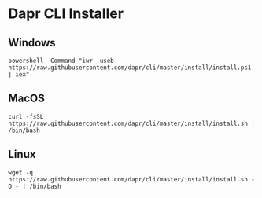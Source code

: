 # Dapr CLI Installer

## Windows

```
powershell -Command "iwr -useb https://raw.githubusercontent.com/dapr/cli/master/install/install.ps1 | iex"
```

## MacOS

```
curl -fsSL https://raw.githubusercontent.com/dapr/cli/master/install/install.sh | /bin/bash
```

## Linux

```
wget -q https://raw.githubusercontent.com/dapr/cli/master/install/install.sh -O - | /bin/bash
```
